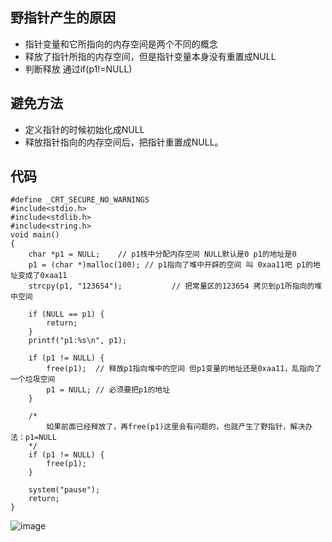 ## 野指针产生的原因

- 指针变量和它所指向的内存空间是两个不同的概念
- 释放了指针所指的内存空间，但是指针变量本身没有重置成NULL
- 判断释放 通过if(p1!=NULL)

## 避免方法
- 定义指针的时候初始化成NULL
- 释放指针指向的内存空间后，把指针重置成NULL。

## 代码
```
#define _CRT_SECURE_NO_WARNINGS
#include<stdio.h>
#include<stdlib.h>
#include<string.h>
void main()
{
	char *p1 = NULL;	// p1栈中分配内存空间 NULL默认是0 p1的地址是0
	p1 = (char *)malloc(100); // p1指向了堆中开辟的空间 叫 0xaa11吧 p1的地址变成了0xaa11
	strcpy(p1, "123654");			// 把常量区的123654 拷贝到p1所指向的堆中空间

	if (NULL == p1) {
		return;
	}
	printf("p1:%s\n", p1);

	if (p1 != NULL) {
		free(p1);  // 释放p1指向堆中的空间 但p1变量的地址还是0xaa11，乱指向了一个垃圾空间
		p1 = NULL; // 必须要把p1的地址
	}

	/*
		如果前面已经释放了，再free(p1)这里会有问题的，也就产生了野指针，解决办法：p1=NULL
	*/
	if (p1 != NULL) {
		free(p1);
	}

	system("pause");
	return;
}
```
![image](https://note.youdao.com/yws/public/resource/40eb0f2a2bbd5ae78eb3afb88ee1c19d/xmlnote/9FFD0FD8E5284D289FAE1A918A59474A/7663)